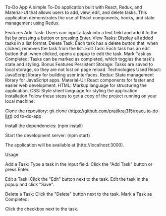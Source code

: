 To-Do App
A simple To-Do application built with React, Redux, and Material-UI that allows users to add, view, edit, and delete tasks. This application demonstrates the use of React components, hooks, and state management using Redux.

Features
Add Task: Users can input a task into a text field and add it to the list by pressing a button or pressing Enter.
View Tasks: Display all added tasks in a list format.
Delete Task: Each task has a delete button that, when clicked, removes the task from the list.
Edit Task: Each task has an edit button that, when clicked, opens a popup to edit the task.
Mark Task as Completed: Tasks can be marked as completed, which toggles the task's state and styling.
Bonus Features
Persistent Storage: Tasks are saved to local storage, so they are not lost on page reload.
Technologies Used
React: JavaScript library for building user interfaces.
Redux: State management library for JavaScript apps.
Material-UI: React components for faster and easier web development.
HTML: Markup language for structuring the application.
CSS: Style sheet language for styling the application.
Installation
Follow these steps to get a copy of the project running on your local machine:

Clone the repository:
git clone (https://github.com/pratikraj315/react-to-do-list)
cd to-do-app

Install the dependencies:
(npm install)

Start the development server:
(npm start)

The application will be available at (http://localhost:3000).

Usage

Add a Task:
Type a task in the input field.
Click the "Add Task" button or press Enter.

Edit a Task:
Click the "Edit" button next to the task.
Edit the task in the popup and click "Save".

Delete a Task:
Click the "Delete" button next to the task.
Mark a Task as Completed:

Click the checkbox next to the task.
 
